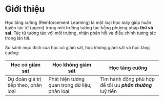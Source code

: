 # Giới thiệu

Học tăng cường (Reinforcement Learning) là một loại học máy giúp huấn luyện tác tử (agent) trong môi trường tương tác bằng phương pháp **thử và sai**. Tác tử tương tác với môi trường, nhận phản hồi và điều chỉnh tương tác trong lần tới.

So sánh mục đích của học có giám sát, học không giám sát và học tăng cường:

| Học có giám sát                      | Học không giám sát                            | Học tăng cường                                    |
| ------------------------------------ | --------------------------------------------- | ------------------------------------------------- |
| Dự đoán giá trị tiếp theo, phân loại | Phát hiện tương quan trong dữ liệu, phân loại | Tìm hành động phù hợp để tối ưu **_phần thưởng_** luỹ tiến |


